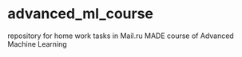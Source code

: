 # advanced_ml_course
repository for home work tasks in Mail.ru MADE course of Advanced Machine Learning 
